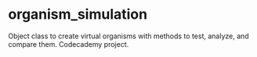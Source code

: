 # organism_simulation
Object class to create virtual organisms with methods to test, analyze, and compare them. Codecademy project.

